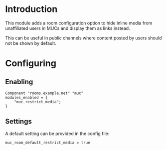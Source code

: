 # Introduction

This module adds a room configuration option to hide inline media from
unaffiliated users in MUCs and display them as links instead.

This can be useful in public channels where content posted by users should not
be shown by default.

# Configuring

## Enabling

``` {.lua}
Component "rooms.example.net" "muc"
modules_enabled = {
    "muc_restrict_media";
}
```

## Settings

A default setting can be provided in the config file:

``` {.lua}
muc_room_default_restrict_media = true
```
